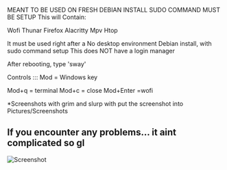 MEANT TO BE USED ON FRESH DEBIAN INSTALL
SUDO COMMAND MUST BE SETUP
This will Contain:

  Wofi
  Thunar
  Firefox
  Alacritty
  Mpv
  Htop 

It must be used right after  a No desktop environment Debian install, with sudo command setup
This does NOT have a login manager

After rebooting, type 'sway' 

Controls ::: 
Mod = Windows key

Mod+q = terminal
Mod+c = close
Mod+Enter =wofi

*Screenshots with grim and slurp with put the screenshot into Pictures/Screenshots

## If you encounter any problems... it aint complicated so gl

![Screenshot](https://github.com/user-attachments/assets/abf6ce77-058f-465c-b4c1-6e59272b9e19)
